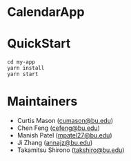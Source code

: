 # CalendarApp
# QuickStart
```
cd my-app
yarn install
yarn start
```
# Maintainers

- Curtis Mason (cumason@bu.edu)
- Chen Feng (cefeng@bu.edu)
- Manish Patel (mpatel27@bu.edu)
- Ji Zhang (annajz@bu.edu)
- Takamitsu Shirono (takshiro@bu.edu)

